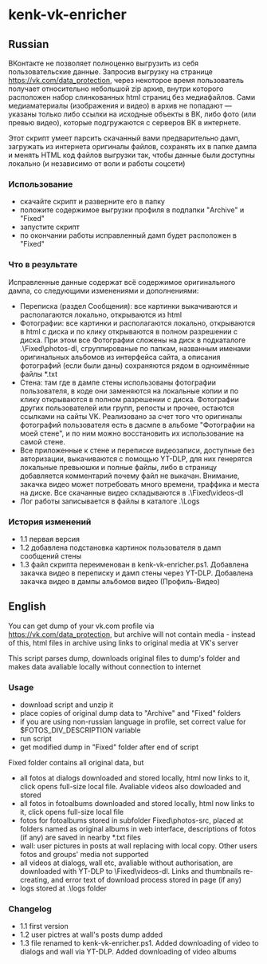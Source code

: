 # kenk-vk-enricher
## Russian
ВКонтакте не позволяет полноценно выгрузить из себя пользовательские данные. Запросив выгрузку на странице https://vk.com/data_protection, через некоторое время пользователь получает относительно небольшой zip архив, внутри которого расположен набор слинкованных html страниц без медиафайлов. Сами медиаматериалы (изображения и видео) в архив не попадают — указаны только либо ссылки на исходные объекты в ВК, либо фото (или превью видео), которые подгружаются с серверов ВК в интернете. 

Этот скрипт умеет парсить скачанный вами предварительно дамп, загружать из интернета оригиналы файлов, сохранять их в папке дампа и менять HTML код файлов выгрузки так, чтобы данные были доступны локально (и независимо от воли и работы соцсети)

### Использование
* скачайте скрипт и разверните его в папку
* положите содержимое выгрузки профиля в подпапки "Archive" и "Fixed" 
* запустите скрипт
* по окончании работы исправленный дамп будет расположен в "Fixed" 

### Что в результате
Исправленные данные содержат всё содержимое оригинального дампа, со следующими изменениями и дополнениями:
* Переписка (раздел Сообщения): все картинки выкачиваются и располагаются локально, открываются из html
* Фотографии: все картинки и располагаются локально, открываются в html с диска и по клику открываются в полном разрешении с диска. При этом все Фотографии сложены на диск в подкаталоге .\Fixed\photos-dl, сгруппированые по папкам, названным именами оригинальных альбомов из интерфейса сайта, а описания фотографий (если были даны) сохраняются рядом в одноимённые файлы *.txt
* Стена: там где в дампе стены использованы фотографии пользователя, в коде они заменяются на локальные копии и по клику открываются в полном разрешении с диска. Фотографии других пользователей или групп, репосты и прочее, остаются ссылками на сайты VK. Реализовано за счет того что оригиналы фотографий пользователя есть в дасмпе в альбоме "Фотографии на моей стене", и по ним можно восстановить их использование на самой стене.
* Все приложенные к стене и переписке видеозаписи, доступные без авторизации, выкачиваются с помощью YT-DLP, для них генерятся локальные превьюшки и полные файлы, либо в страницу добавляется комментарий почему файл не выкачан. Внимание, закачка видео может потребовать много времени, траффика и места на диске. Все скачанные видео складываются в .\Fixed\videos-dl
* Лог работы записывается в файлы в каталоге .\Logs


### История изменений
* 1.1 первая версия
* 1.2 добавлена подстановка картинок пользователя в дамп сообщений стены
* 1.3 файл скрипта переименован в kenk-vk-enricher.ps1. Добавлена закачка видео в переписку и дамп стены через YT-DLP. Добавлена закачка видео в дампы альбомов видео (Профиль-Видео)

## English 
You can get dump of your vk.com profile via https://vk.com/data_protection, but archive will not contain media - instead of this, html files in archive using links to original media at VK's server

This script parses dump, downloads original files to dump's folder and makes data avaliable locally without connection to internet 

### Usage
* download script and unzip it
* place copies of original dump data to "Archive" and "Fixed" folders
* if you are using non-russian language in profile, set correct value for $FOTOS_DIV_DESCRIPTION variable
* run script
* get modified dump in "Fixed" folder after end of script

Fixed folder contains all original data, but
* all fotos at dialogs downloaded and stored locally, html now links to it, click opens full-size local file. Avaliable videos also dowloaded and stored
* all fotos in fotoalbums downloaded and stored locally, html now links to it, click opens full-size local file
* fotos for fotoalbums stored in subfolder Fixed\photos-src, placed at folders named as original albums in web interface, descriptions of fotos (if any) are saved in nearby *.txt files
* wall: user pictures in posts at wall replacing with local copy. Other users fotos and groups' media not supported
* all videos at dialogs, wall etc, avaliable without authorisation, are downloaded with YT-DLP to \Fixed\videos-dl. Links and thumbnails re-creating, and error text of download process stored in page (if any)
* logs stored at .\logs folder

### Changelog
* 1.1 first version
* 1.2 user pictres at wall's posts dump added
* 1.3 file renamed to kenk-vk-enricher.ps1. Added downloading of video to dialogs and wall via YT-DLP. Added downloading of video albums